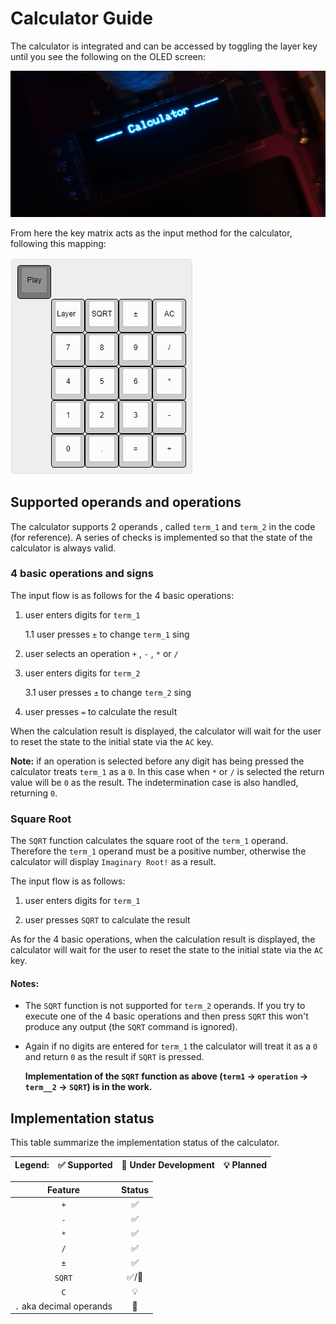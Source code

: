 # Calculator Guide

The calculator is integrated and can be accessed by toggling the layer key until you see the following on the OLED screen:

![CalculatorLayer](https://github.com/Cipulot/SheepyPad/blob/main/Documents/imgs/calculator_layer.jpg?raw=true)

From here the key matrix acts as the input method for the calculator, following this mapping:

![CalculatorLayout](https://github.com/Cipulot/SheepyPad/blob/main/Documents/imgs/calculator_layout.jpg?raw=true)

## Supported operands and operations

The calculator supports 2 operands , called `term_1` and `term_2` in the code (for reference). A series of checks is implemented so that the state of the calculator is always valid.

### 4 basic operations and signs

The input flow is as follows for the 4 basic operations:

1. user enters digits for `term_1`

    1.1 user presses `±` to change `term_1` sing

2. user selects an operation `+` , `-` , `*` or `/`

3. user enters digits for `term_2`

    3.1 user presses `±` to change `term_2` sing

4. user presses `=` to calculate the result

When the calculation result is displayed, the calculator will wait for the user to reset the state to the initial state via the `AC` key.

**Note:** if an operation is selected before any digit has being pressed the calculator treats `term_1` as a `0`. In this case when `*` or `/` is selected the return value will be `0` as the result. The indetermination case is also handled, returning `0`.

### Square Root

The `SQRT` function calculates the square root of the `term_1` operand. Therefore the `term_1` operand must be a positive number, otherwise the calculator will display `Imaginary Root!` as a result.

The input flow is as follows:

1. user enters digits for `term_1`

2. user presses `SQRT` to calculate the result

As for the 4 basic operations, when the calculation result is displayed, the calculator will wait for the user to reset the state to the initial state via the `AC` key.

#### **Notes:**

* The `SQRT` function is not supported for `term_2` operands. If you try to execute one of the 4 basic operations and then press `SQRT` this won't produce any output (the `SQRT` command is ignored).

* Again if no digits are entered for `term_1` the calculator will treat it as a `0` and return `0` as the result if `SQRT` is pressed.

    **Implementation of the `SQRT` function as above (`term1` → `operation` → `term__2` → `SQRT`) is in the work.**

## Implementation status

This table summarize the implementation status of the calculator.

| **Legend:**  | ✅ Supported | 🚧 Under Development | 💡 Planned |
|-|-|-|-|

|    Feature   |     Status    |
|:------------:|:-------------:|
|      `+`     |       ✅     |
|      `-`     |       ✅     |
|      `*`     |       ✅     |
|      `/`     |       ✅     |
|      `±`     |       ✅     |
|    `SQRT`    |     ✅/🚧    |
|     `C`      |       💡      |
|    `.` aka decimal operands    |     🚧    |
